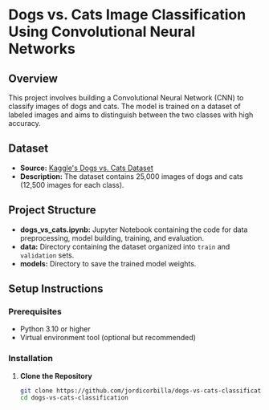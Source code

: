 # Dogs vs. Cats Image Classification Using Convolutional Neural Networks

## Overview

This project involves building a Convolutional Neural Network (CNN) to classify images of dogs and cats. The model is trained on a dataset of labeled images and aims to distinguish between the two classes with high accuracy.

## Dataset

- **Source:** [Kaggle's Dogs vs. Cats Dataset](https://www.kaggle.com/c/dogs-vs-cats/data)
- **Description:** The dataset contains 25,000 images of dogs and cats (12,500 images for each class).

## Project Structure

- **dogs_vs_cats.ipynb:** Jupyter Notebook containing the code for data preprocessing, model building, training, and evaluation.
- **data:** Directory containing the dataset organized into `train` and `validation` sets.
- **models:** Directory to save the trained model weights.

## Setup Instructions

### Prerequisites

- Python 3.10 or higher
- Virtual environment tool (optional but recommended)

### Installation

1. **Clone the Repository**

   ```bash
   git clone https://github.com/jordicorbilla/dogs-vs-cats-classification.git
   cd dogs-vs-cats-classification
